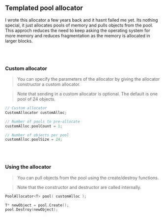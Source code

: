 ## Templated pool allocator
I wrote this allocator a few years back and it hasnt failed me yet. Its nothing special, it just allocates pools of memory and pulls objects from the pool.
This approch reduces the need to keep asking the operating system for more memory and reduces fragmentation as the memory is allocated in larger blocks.


<br><br/>
### Custom allocator

> You can specify the parameters of the allocator by giving the allocator constructor a custom allocator.

> Note that sending in a custom allocator is optional. The default is one pool of 24 objects.
```c++
// Custom allocator
CustomAllocator customAlloc;

// Number of pools to pre-allocate
customAlloc.poolCount = 1;

// Number of objects per pool
customAlloc.poolSize = 24;
```

<br><br/>
### Using the allocator

> You can pull objects from the pool using the create/destroy functions.

> Note that the constructor and destructor are called internally.
```c++
PoolAllocator<T> pool( customAlloc );

T* newObject = pool.Create();
pool.Destroy(newObject);

```

